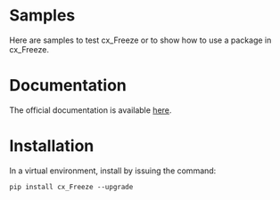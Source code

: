 # Samples

Here are samples to test cx_Freeze or to show how to use a package in cx_Freeze.

# Documentation

The official documentation is available
[here](https://cx-freeze.readthedocs.io).

# Installation

In a virtual environment, install by issuing the command:

```
pip install cx_Freeze --upgrade
```
